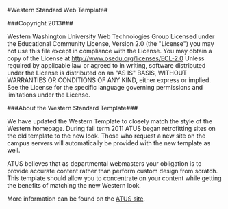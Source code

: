 #Western Standard Web Template#

###Copyright 2013###

Western Washington University Web Technologies Group Licensed under the Educational Community License, Version 2.0 (the "License") you may not use this file except in compliance with the License. You may obtain a copy of the License at http://www.osedu.org/licenses/ECL-2.0 Unless required by applicable law or agreed to in writing, software distributed under the License is distributed on an "AS IS" BASIS, WITHOUT WARRANTIES OR CONDITIONS OF ANY KIND, either express or implied. See the License for the specific language governing permissions and limitations under the License.

###About the Western Standard Template###

We have updated the Western Template to closely match the style of the Western homepage. During fall term 2011 ATUS began retrofitting sites on the old template to the new look. Those who request a new site on the campus servers will automatically be provided with the new template as well.

ATUS believes that as departmental webmasters your obligation is to provide accurate content rather than perform custom design from scratch. This template should allow you to concentrate on your content while getting the benefits of matching the new Western look. 

More information can be found on the [ATUS site](http://west.wwu.edu/atus/web/templates.shtml).